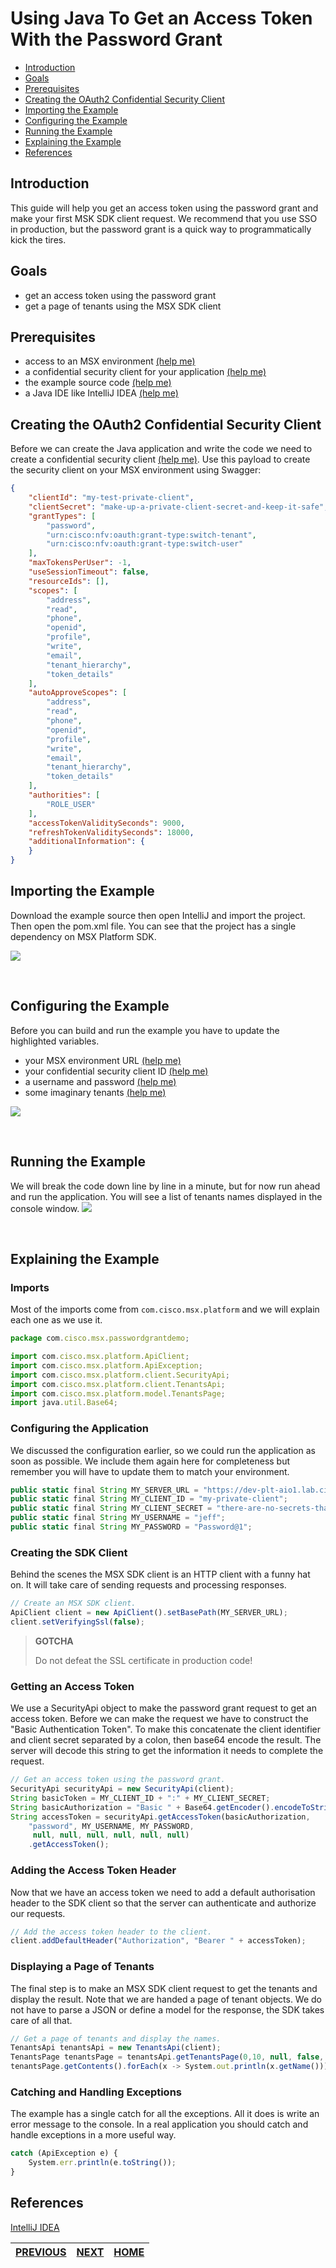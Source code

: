 # Using Java To Get an Access Token With the Password Grant
* [Introduction](#introduction)
* [Goals](#goals)
* [Prerequisites](#prerequisites)
* [Creating the OAuth2 Confidential Security Client](#creating-the-oauth2-confidential-security-client)
* [Importing the Example](#importing-the-example)
* [Configuring the Example](#configuring-the-example)
* [Running the Example](#running-the-example)
* [Explaining the Example](#explaining-the-example)
* [References](#references)


## Introduction
This guide will help you get an access token using the password grant and make your first MSK SDK client request. We recommend that you use SSO in production, but the password grant is a quick way to programmatically kick the tires.


## Goals
* get an access token using the password grant
* get a page of tenants using the MSX SDK client


## Prerequisites
* access to an MSX environment [(help me)](../01-msx-developer-program-basics/02-getting-access-to-an-msx-environment.md)
* a confidential security client for your application [(help me)](../01-msx-developer-program-basics/80-configuring-security-clients.md) 
* the example source code [(help me)](https://github.com/CiscoDevNet/msx-examples/tree/main/java-password-grant-demo)
* a Java IDE like IntelliJ IDEA [(help me)](https://www.jetbrains.com/idea/)


## Creating the OAuth2 Confidential Security Client
Before we can create the Java application and write the code we need to create a confidential security client [(help me)](../01-msx-developer-program-basics/80-configuring-security-clients.md). Use this payload to create the security client on your MSX environment using Swagger:
```json
{
    "clientId": "my-test-private-client",
    "clientSecret": "make-up-a-private-client-secret-and-keep-it-safe",
    "grantTypes": [
        "password", 
        "urn:cisco:nfv:oauth:grant-type:switch-tenant", 
        "urn:cisco:nfv:oauth:grant-type:switch-user"
    ],
    "maxTokensPerUser": -1,
    "useSessionTimeout": false,
    "resourceIds": [],
    "scopes": [
        "address",
        "read",
        "phone",
        "openid",
        "profile",
        "write",
        "email",
        "tenant_hierarchy", 
        "token_details"
    ],
    "autoApproveScopes": [
        "address",
        "read",
        "phone",
        "openid",
        "profile",
        "write",
        "email",
        "tenant_hierarchy", 
        "token_details"
    ],
    "authorities": [
        "ROLE_USER"
    ],
    "accessTokenValiditySeconds": 9000,
    "refreshTokenValiditySeconds": 18000,
    "additionalInformation": {
    }
}
```


## Importing the Example
Download the example source then open IntelliJ and import the project. Then open the pom.xml file. You can see that the project has a single dependency on MSX Platform SDK.

![](images/password-grant-demo-1.png?raw=true)

<br>


## Configuring the Example
Before you can build and run the example you have to update the highlighted variables.
* your MSX environment URL [(help me)](../01-msx-developer-program-basics/02-getting-access-to-an-msx-environment.md)
* your confidential security client ID [(help me)](../01-msx-developer-program-basics/80-configuring-security-clients.md)
* a username and password [(help me)](../01-msx-developer-program-basics/03-navigating-the-msx-user-interface.md)
* some imaginary tenants [(help me)](../01-msx-developer-program-basics/03-navigating-the-msx-user-interface.md)

![](images/password-grant-demo-2.png?raw=true)

<br>


## Running the Example
We will break the code down line by line in a minute, but for now run ahead and run the application. You will see a list of tenants names displayed in the console window.
![](images/password-grant-demo-3.png?raw=true)

<br>


## Explaining the Example

### Imports
Most of the imports come from `com.cisco.msx.platform` and we will explain each one as we use it.
```javascript
package com.cisco.msx.passwordgrantdemo;

import com.cisco.msx.platform.ApiClient;
import com.cisco.msx.platform.ApiException;
import com.cisco.msx.platform.client.SecurityApi;
import com.cisco.msx.platform.client.TenantsApi;
import com.cisco.msx.platform.model.TenantsPage;
import java.util.Base64;
```

### Configuring the Application
We discussed the configuration earlier, so we could run the application as soon as possible. We include them again here for completeness but remember you will have to update them to match your environment.
```javascript
public static final String MY_SERVER_URL = "https://dev-plt-aio1.lab.ciscomsx.com";
public static final String MY_CLIENT_ID = "my-private-client";
public static final String MY_CLIENT_SECRET = "there-are-no-secrets-that-time-does-not-reveal";
public static final String MY_USERNAME = "jeff";
public static final String MY_PASSWORD = "Password@1";
```

### Creating the SDK Client
Behind the scenes the MSX SDK client is an HTTP client with a funny hat on. It will take care of sending requests and processing responses. 
```javascript
// Create an MSX SDK client.
ApiClient client = new ApiClient().setBasePath(MY_SERVER_URL);
client.setVerifyingSsl(false);
````

> **GOTCHA**
>
> Do not defeat the SSL certificate in production code!

### Getting an Access Token
We use a SecurityApi object to make the password grant request to get an access token. Before we can make the request we have to construct the "Basic Authentication Token". To make this concatenate the client identifier and client secret separated by a colon, then base64 encode the result. The server will decode this string to get the information it needs to complete the request.
```javascript
// Get an access token using the password grant.
SecurityApi securityApi = new SecurityApi(client);
String basicToken = MY_CLIENT_ID + ":" + MY_CLIENT_SECRET;
String basicAuthorization = "Basic " + Base64.getEncoder().encodeToString(basicToken.getBytes());
String accessToken = securityApi.getAccessToken(basicAuthorization, 
    "password", MY_USERNAME, MY_PASSWORD,
     null, null, null, null, null, null)
    .getAccessToken();
```

### Adding the Access Token Header
Now that we have an access token we need to add a default authorisation header to the SDK client so that the server can authenticate and authorize our requests.
```javascript
// Add the access token header to the client.
client.addDefaultHeader("Authorization", "Bearer " + accessToken);
``` 

### Displaying a Page of Tenants
The final step is to make an MSX SDK client request to get the tenants and display the result. Note that we are handed a page of tenant objects. We do not have to parse a JSON or define a model for the response, the SDK takes care of all that. 
```javascript
// Get a page of tenants and display the names.
TenantsApi tenantsApi = new TenantsApi(client);
TenantsPage tenantsPage = tenantsApi.getTenantsPage(0,10, null, false, null, null);
tenantsPage.getContents().forEach(x -> System.out.println(x.getName()));
```

### Catching and Handling Exceptions
The example has a single catch for all the exceptions. All it does is write an  error message to the console. In a real application you should catch and handle exceptions in a more useful way.
```javascript
catch (ApiException e) {
    System.err.println(e.toString());
}
   ```
## References
[IntelliJ IDEA](https://www.jetbrains.com/idea/)


| [PREVIOUS](01-introducing-the-msx-platform-sdk.md) | [NEXT](03-using-go-to-get-an-access-token-with-the-password-grant.md) | [HOME](../index.md#msx-platform-sdk) |
|---|---|---|

